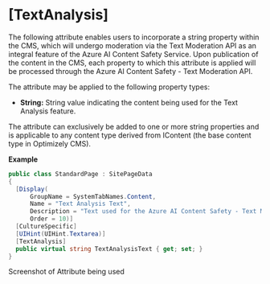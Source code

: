 # [TextAnalysis]

The following attribute enables users to incorporate a string property within the CMS, which will undergo moderation via the Text Moderation API as an integral feature of the Azure AI Content Safety Service. 
Upon publication of the content in the CMS, each property to which this attribute is applied will be processed through the Azure AI Content Safety - Text Moderation API.

The attribute may be applied to the following property types:

- **String:** String value indicating the content being used for the Text Analysis feature.

The attribute can exclusively be added to one or more string properties and is applicable to any content type derived from IContent (the base content type in Optimizely CMS).

**Example**
``` C#
public class StandardPage : SitePageData
{
  [Display(
      GroupName = SystemTabNames.Content,
      Name = "Text Analysis Text",
      Description = "Text used for the Azure AI Content Safety - Text Moderation",
      Order = 10)]
  [CultureSpecific]
  [UIHint(UIHint.Textarea)]
  [TextAnalysis]
  public virtual string TextAnalysisText { get; set; }
}
```
Screenshot of Attribute being used
